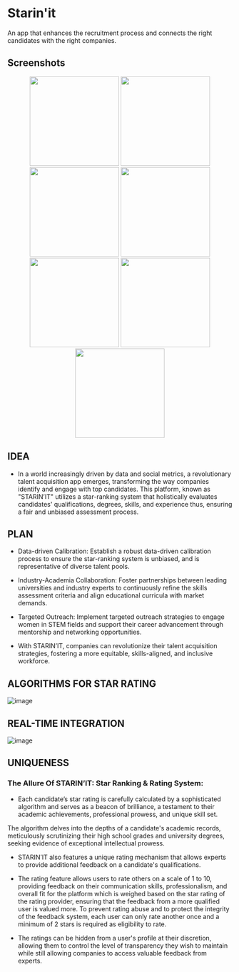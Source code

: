 # Starin'it

An app that enhances the recruitment process and connects the right candidates with the right companies. 

## Screenshots

<div align="center">
  <img src="https://github.com/user-attachments/assets/f4a6b959-3cc0-43f7-a3f0-b732941ba228" width="200" />
  <img src="https://github.com/user-attachments/assets/1fb4fa16-7563-431b-b67c-77d19d40de8d" width="200" />
</div>

<div align="center">
  <img src="https://github.com/user-attachments/assets/e6b611be-4ae5-4620-bdca-b83c09822798" width="200" />
  <img src="https://github.com/user-attachments/assets/95547d56-34d5-45f4-9249-4107e5789a43" width="200" />
</div>

<div align="center">
  <img src="https://github.com/user-attachments/assets/35a50e07-dcfd-4955-b87c-5b790e3d1d32" width="200" />
  <img src="https://github.com/user-attachments/assets/7912b5b2-e2c1-4d23-91c4-6c41798b6033" width="200" />
</div>

<div align="center">
  <img src="https://github.com/user-attachments/assets/21b7a7ad-6641-42b8-8f7e-8fd3f67c931e" width="200" />
</div>


## IDEA
- In a world increasingly driven by data and social metrics, a revolutionary talent acquisition app emerges, transforming the way companies identify and engage with top candidates. This platform, known as "STARIN’IT" utilizes a star-ranking system that holistically evaluates candidates' qualifications, degrees, skills, and experience thus, ensuring a fair and unbiased assessment process.


## PLAN

- Data-driven Calibration: Establish a robust data-driven calibration process to ensure the star-ranking system is unbiased, and is representative of diverse talent pools.

- Industry-Academia Collaboration: Foster partnerships between leading universities and industry experts to continuously refine the skills assessment criteria and align educational curricula with market demands.

- Targeted Outreach: Implement targeted outreach strategies to engage women in STEM fields and support their career advancement through mentorship and networking opportunities. 

- With STARIN’IT, companies can revolutionize their talent acquisition strategies, fostering a more equitable, skills-aligned, and inclusive workforce.



## ALGORITHMS FOR STAR RATING 

![image](https://github.com/Iyaad-luqman/Starin-it/assets/86549899/321e218b-6dab-4da7-ac37-2f9d738a3ad4)


## REAL-TIME INTEGRATION 
![image](https://github.com/Iyaad-luqman/Starin-it/assets/86549899/1623d9e9-d09b-4dee-a143-11e038747d6c)

## UNIQUENESS

### The Allure Of  STARIN’IT: Star Ranking & Rating System:
- Each candidate’s star rating is carefully calculated by a sophisticated algorithm and serves as a beacon of brilliance, a testament to their academic achievements, professional prowess, and unique skill set.

The algorithm delves into the depths of a candidate's academic records, meticulously scrutinizing their high school grades and university degrees, seeking evidence of exceptional intellectual prowess.

- STARIN’IT also features a unique rating mechanism that allows experts to provide additional feedback on a candidate's qualifications.

- The rating feature allows users to rate others on a scale of 1 to 10, providing feedback on their communication skills, professionalism, and overall fit for the platform which is weighed based on the star rating of the rating provider, ensuring that the feedback from a more qualified user is valued more. To prevent rating abuse and to protect the integrity of the feedback system, each user can only rate another once and a minimum of 2 stars is required as eligibility to rate.

- The ratings can be hidden from a user's profile at their discretion, allowing them to control the level of transparency they wish to maintain while still allowing companies to access valuable feedback from experts.
